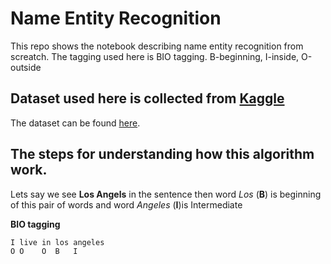 # Name Entity Recognition 
This repo shows the notebook describing name entity recognition from screatch. The tagging used here is BIO tagging. B-beginning, I-inside, O-outside

## Dataset used here is collected from [Kaggle](kaggle.com) 
The dataset can be found [here](https://github.com/MotiBaadror/Name-Entity-Recognition-/tree/master/entity-annotated-corpus).

## The steps for understanding how this algorithm work.

Lets say we see **Los Angels** in the sentence then word *Los* (**B**) is beginning of this pair of words and word *Angeles* (**I**)is Intermediate

**BIO tagging**
```
I live in los angeles 
O O    O  B   I
```
